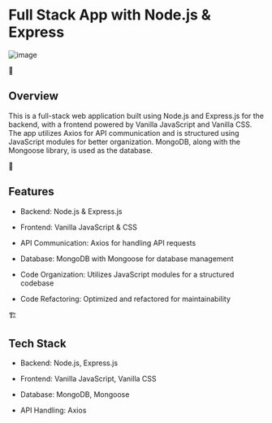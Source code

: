 <h1> Full Stack App with Node.js & Express </h1>

![image](https://github.com/user-attachments/assets/9682e7eb-0a52-4da5-bee8-f9ffbcf8e84b)


📌<h2> Overview </h2>

This is a full-stack web application built using Node.js and Express.js for the backend, with a frontend powered by Vanilla JavaScript and Vanilla CSS. The app utilizes Axios for API communication and is structured using JavaScript modules for better organization. MongoDB, along with the Mongoose library, is used as the database.

🚀<h2> Features </h2>

- Backend: Node.js & Express.js

- Frontend: Vanilla JavaScript & CSS

- API Communication: Axios for handling API requests

- Database: MongoDB with Mongoose for database management

- Code Organization: Utilizes JavaScript modules for a structured codebase

- Code Refactoring: Optimized and refactored for maintainability

🏗 <h2> Tech Stack </h2> 

- Backend: Node.js, Express.js

- Frontend: Vanilla JavaScript, Vanilla CSS

- Database: MongoDB, Mongoose

- API Handling: Axios
